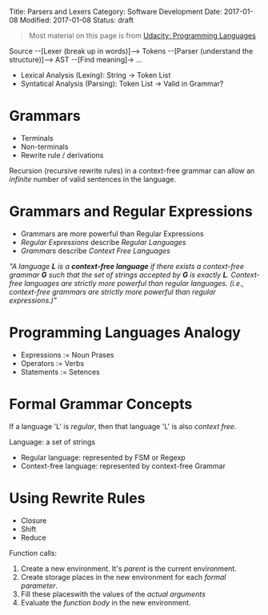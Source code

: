 Title: Parsers and Lexers
Category: Software Development
Date: 2017-01-08
Modified: 2017-01-08
Status: draft

> Most material on this page is from [Udacity: Programming Languages](https://de.udacity.com/course/programming-languages--cs262/)


Source --[Lexer (break up in words)]--> Tokens --[Parser (understand the structure)]--> AST --[Find meaning]-> ...

- Lexical Analysis (Lexing): String -> Token List
- Syntatical Analysis (Parsing): Token List -> Valid in Grammar?

# Grammars

- Terminals
- Non-terminals
- Rewrite rule / derivations

Recursion (recursive rewrite rules) in a context-free grammar can allow an *infinite* number of valid sentences in the language.

# Grammars and Regular Expressions

- Grammars are more powerful than Regular Expressions
- *Regular Expressions* describe *Regular Languages*
- *Grammars* describe *Context Free Languages*

*"A language **L** is a **context-free language** if there exists a context-free grammar **G** such that the set of strings accepted by **G** is exactly **L**. Context-free languages are strictly more powerful than regular languages. (i.e., context-free grammars are strictly more powerful than regular expressions.)"*


Programming Languages Analogy
=============================

- Expressions := Noun Prases
- Operators := Verbs
- Statements := Setences

Formal Grammar Concepts
=======================

If a language 'L' is *regular*, then that language 'L' is also *context free*.

Language: a set of strings

- Regular language: represented by FSM or Regexp
- Context-free language: represented by context-free Grammar


Using Rewrite Rules
===================

- Closure
- Shift
- Reduce


Function calls:
1. Create a new environment. It's *parent* is the current environment.
2. Create storage places in the new environment for each *formal parameter*.
3. Fill these placeswith the values of the *actual arguments*
3. Evaluate the *function body* in the new environment.
